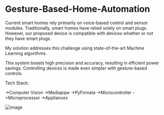 # Gesture-Based-Home-Automation

Current smart homes rely primarily on voice-based control and sensor modules. 
Traditionally, smart homes have relied solely on smart plugs. However, our proposed device is compatible with devices whether or not they have smart plugs.

My solution addresses this challenge using state-of-the-art Machine Learning algorithms. 

This system boasts high precision and accuracy, resulting in efficient power savings. 
Controlling devices is made even simpler with gesture-based controls.

Tech Stack:

->Computer Vision
->Mediapipe
->PyFirmata
->Microcontroller
->Microprocessor
->Appliances




![image](https://github.com/VenkataramanaKB/Gesture-Based-Home-Automation/assets/121935454/81da0ec7-df9d-4b8c-b952-a439a89732b0)

